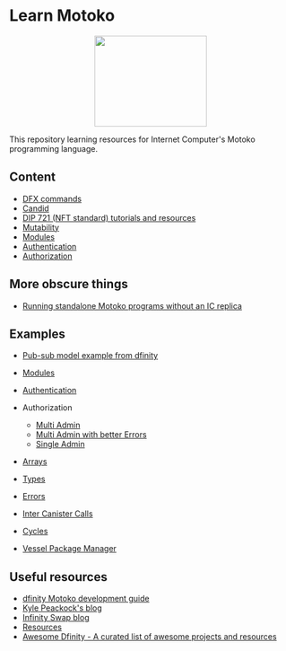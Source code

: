 # Learn Motoko 

<p align="center">
  <img width="200" height="162" src="https://internetcomputer.org/assets/images/motokoPlayground-fe1372394050f1a5753a3bd39c1d075a.png">
</p>


This repository learning resources for Internet Computer's Motoko programming language. 

## Content
- [DFX commands](docs/dfx.md)
- [Candid](docs/candid.md)
- [DIP 721 (NFT standard) tutorials and resources](docs/dip721.md)
- [Mutability](docs/mutability.md)
- [Modules](docs/modules.md)
- [Authentication](docs/authentication.md)
- [Authorization](docs/authorization.md)


## More obscure things
- [Running standalone Motoko programs without an IC replica](docs/motoko-wasm.md)


## Examples 

- [Pub-sub model example from dfinity](examples/pub-sub-dfinity/README.md)
- [Modules](examples/modules/src/modules/Main.mo)
- [Authentication](examples/authentication/src/auth/Main.mo)

- Authorization
    - [Multi Admin](examples/authorization/src/auth/multi_admin.mo)
    - [Multi Admin with better Errors](examples/authorization/src/auth/multi_admin_better_errors.mo)
    - [Single Admin](examples/authorization/src/auth/single_admin.mo)


- [Arrays](examples/arrays/)
- [Types](examples/types/types.mo)
- [Errors](examples/errors/src/errors/Main.mo)
- [Inter Canister Calls](examples/inter_canister_calls/src/cross_canister_calls/)
- [Cycles](examples/cycles/src/cycles/)
- [Vessel Package Manager](examples/vessel_package_manager/README.md)

## Useful resources
- [dfinity Motoko development guide](https://internetcomputer.org/docs/current/developer-docs/build/languages/motoko/)
- [Kyle Peackock's blog](https://kyle-peacock.com/blog/)
- [Infinity Swap blog](https://www.blog.infinityswap.one/)
- [Resources](docs/resources.md)
- [Awesome Dfinity - A curated list of awesome projects and resources](https://github.com/dfinity/awesome-dfinity)
